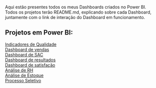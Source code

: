 Aqui estão presentes todos os meus Dashboards criados no Power BI.<br/>
Todos os projetos terão README.md, explicando sobre cada Dashboard, juntamente com o link de interação do Dashboard em funcionamento. <br/>

## Projetos em Power BI:
<a href= "https://github.com/Tchuska/Projetos-no-Power-BI/tree/main/Indicadores%20Power%20BI"> Indicadores de Qualidade </a> <br/>
<a href= "https://github.com/Tchuska/Projetos-no-Power-BI/tree/main/An%C3%A1lise%20de%20vendas"> Dashboard de vendas </a> <br/>
<a href= "https://github.com/Tchuska/Projetos-no-Power-BI/tree/main/Dashboard%20SAC"> Dashboard de SAC </a> <br/>
<a href= "https://github.com/Tchuska/Projetos-no-Power-BI/tree/main/Dashboard%20de%20resultados"> Dashboard de resultados </a> <br/>
<a href= "https://github.com/Tchuska/Projetos-no-Power-BI/tree/main/An%C3%A1lise%20de%20satisfa%C3%A7%C3%A3o"> Dashboard de satisfação </a> <br/>
<a href= "https://github.com/Tchuska/Projetos-no-Power-BI/tree/main/An%C3%A1lise%20de%20RH"> Análise de RH </a> <br/>
<a href= "https://github.com/Tchuska/Projetos-no-Power-BI/tree/main/An%C3%A1lise%20de%20estoque"> Análise de Estoque </a> <br/>
<a href= "https://github.com/Tchuska/Projetos-no-Power-BI/tree/main/Processo%20seletivo"> Processo Seletivo </a> <br/>
